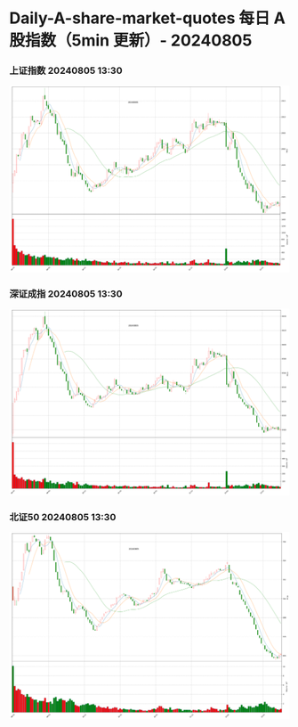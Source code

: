 
# Daily-A-share-market-quotes 每日 A 股指数（5min 更新）- 20240805

### 上证指数 20240805 13:30
![](./fig/2024/8/20240805-sh000001.png)

### 深证成指 20240805 13:30
![](./fig/2024/8/20240805-sz399001.png)

### 北证50 20240805 13:30
![](./fig/2024/8/20240805-bj899050.png)
